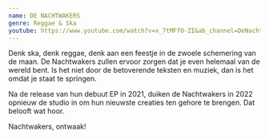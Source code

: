 ```yaml
---
name: DE NACHTWAKERS
genre: Reggae & Ska
youtube: https://www.youtube.com/watch?v=x_7tMFfO-ZI&ab_channel=DeNachtwakers
---
```

<!--StartFragment-->

Denk ska, denk reggae, denk aan een feestje in de zwoele schemering van de maan. De Nachtwakers zullen ervoor zorgen dat je even helemaal van de wereld bent. Is het niet door de betoverende teksten en muziek, dan is het omdat je staat te springen. 

Na de release van hun debuut EP in 2021, duiken de Nachtwakers in 2022 opnieuw de studio in om hun nieuwste creaties ten gehore te brengen. Dat belooft wat hoor. 

Nachtwakers, ontwaak!

<!--EndFragment-->